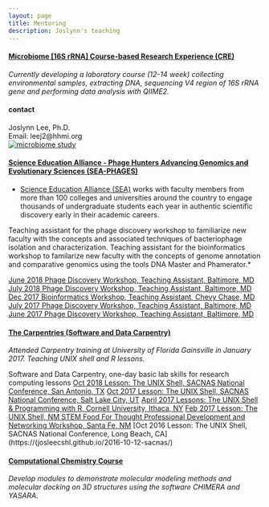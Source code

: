 ```yaml
---
layout: page
title: Mentoring
description: Joslynn's teaching
---
```




#### <u>Microbiome [16S rRNA] Course-based Research Experience (CRE)</u>
*Currently developing a laboratory course (12-14 week) collecting environmental samples, extracting DNA, sequencing V4 region of 16S rRNA gene and performing data analysis with QIIME2.*

<div class="container">
<h4><a name="contact"></a>contact</h4>

<div class="row-fluid">
<div class="span5">
Joslynn Lee, Ph.D.<br/>
Email: leej2@hhmi.org<br/>
</div>

<div class="span2">
<a href="../assets/microbiome_study3.jpg">
<img src="../assets/microbiome_study.jpg"
title="microbiome study" alt="microbiome study"/></a>
</div>
</div>
</div>


#### <u>Science Education Alliance - Phage Hunters Advancing Genomics and Evolutionary Sciences (SEA-PHAGES)</u>
* [Science Education Alliance (SEA)](https://www.hhmi.org/developing-scientists/science-education-alliance) works with faculty members from more than 100 colleges and universities around the country to engage thousands of undergraduate students each year in authentic scientific discovery early in their academic careers.

Teaching assistant for the phage discovery workshop to familiarize new faculty with the concepts and associated techniques of bacteriophage isolation and characterization. Teaching assistant for the bioinformatics workshop to familarize new faculty with the concepts of genome annotation and comparative genomics using the tools DNA Master and Phamerator.*

[June 2018 	Phage Discovery Workshop, Teaching Assistant, Baltimore, MD](https://seaphages.org/meetings/38/)
[July 2018	Phage Discovery Workshop, Teaching Assistant, Baltimore, MD](https://seaphages.org/meetings/37/)
[Dec 2017	Bioinformatics Workshop, Teaching Assistant, Chevy Chase, MD](https://seaphages.org/meetings/30/)
[July 2017	Phage Discovery Workshop, Teaching Assistant, Baltimore, MD](https://seaphages.org/meetings/27/)
[June 2017	Phage Discovery Workshop, Teaching Assistant, Baltimore, MD](https://seaphages.org/meetings/26/)

#### <u>The Carpentries (Software and Data Carpentry)</u>
*Attended Carpentry training at University of Florida Gainsville in January 2017. Teaching UNIX shell and R lessons.*

Software and Data Carpentry, one-day basic lab skills for research computing lessons
[Oct 2018	Lesson: The UNIX Shell, SACNAS National Conference, San Antonio, TX](https://galaxyproject.org/events/2018-sacnas/)
[Oct 2017	Lesson: The UNIX Shell, SACNAS National Conference, Salt Lake City, UT](https://galaxyproject.org/events/2017-sacnas/)
[April 2017	Lessons: The UNIX Shell & Programming with R, Cornell University, Ithaca, NY](https://joslynnlee.github.io/2017-04-15-cornell/)
[Feb 2017	Lesson: The UNIX Shell, NM STEM Food For Thought Professional Development and Networking Workshop, Santa Fe, NM](https://joslynnlee.github.io/2017-02-25-sfcc/)
[Oct 2016	Lesson: The UNIX Shell, SACNAS National Conference, Long Beach, CA] (https://(josleecshl.github.io/2016-10-12-sacnas/)

#### <u>Computational Chemistry Course</u>
*Develop modules to demonstrate molecular modeling methods and molecular docking on 3D structures using the software CHIMERA and YASARA.*


<!-- Note: this is how to write a comment in HTML. Everything in here won't show up on your webpage.-->

<!--
To increase the size of the title, use fewer # in front of the paper title.
To decrease the size of the title, use more #. 
To remove the italics, remove the * before and after the description
To remove the underline from the title, remove the <u> tags (<u> and </u>)
-->
